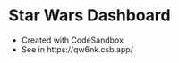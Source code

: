 # Star Wars Dashboard
<ul>
  <li>Created with CodeSandbox</li>
  <li>See in https://qw6nk.csb.app/</li>
</ul>
